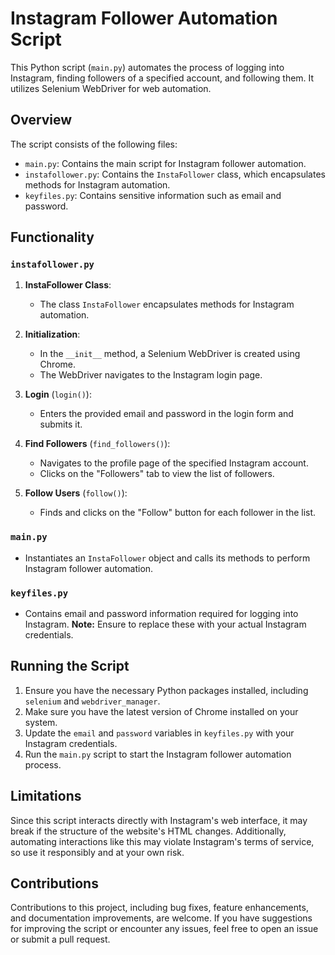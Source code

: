 # Instagram Follower Automation Script

This Python script (`main.py`) automates the process of logging into Instagram, finding followers of a specified account, and following them. It utilizes Selenium WebDriver for web automation.

## Overview

The script consists of the following files:

- `main.py`: Contains the main script for Instagram follower automation.
- `instafollower.py`: Contains the `InstaFollower` class, which encapsulates methods for Instagram automation.
- `keyfiles.py`: Contains sensitive information such as email and password.

## Functionality

### `instafollower.py`

1. **InstaFollower Class**:
   - The class `InstaFollower` encapsulates methods for Instagram automation.

2. **Initialization**:
   - In the `__init__` method, a Selenium WebDriver is created using Chrome.
   - The WebDriver navigates to the Instagram login page.

3. **Login** (`login()`):
   - Enters the provided email and password in the login form and submits it.

4. **Find Followers** (`find_followers()`):
   - Navigates to the profile page of the specified Instagram account.
   - Clicks on the "Followers" tab to view the list of followers.

5. **Follow Users** (`follow()`):
   - Finds and clicks on the "Follow" button for each follower in the list.

### `main.py`

- Instantiates an `InstaFollower` object and calls its methods to perform Instagram follower automation.

### `keyfiles.py`

- Contains email and password information required for logging into Instagram. **Note:** Ensure to replace these with your actual Instagram credentials.

## Running the Script

1. Ensure you have the necessary Python packages installed, including `selenium` and `webdriver_manager`.
2. Make sure you have the latest version of Chrome installed on your system.
3. Update the `email` and `password` variables in `keyfiles.py` with your Instagram credentials.
4. Run the `main.py` script to start the Instagram follower automation process.

## Limitations

Since this script interacts directly with Instagram's web interface, it may break if the structure of the website's HTML changes. Additionally, automating interactions like this may violate Instagram's terms of service, so use it responsibly and at your own risk.

## Contributions

Contributions to this project, including bug fixes, feature enhancements, and documentation improvements, are welcome. If you have suggestions for improving the script or encounter any issues, feel free to open an issue or submit a pull request.